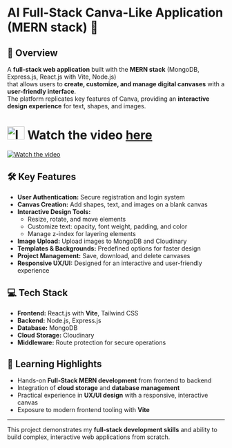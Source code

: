 # AI Full-Stack Canva-Like Application (MERN stack) 🎨

## 🌟 Overview
A **full-stack web application** built with the **MERN stack** (MongoDB, Express.js, React.js with Vite, Node.js) <br>
that allows users to **create, customize, and manage digital canvases** with a **user-friendly interface**.  
The platform replicates key features of Canva, providing an **interactive design experience** for text, shapes, and images.

# <img width="40" height="30" alt="Image" src="https://github.com/user-attachments/assets/567d1706-facf-437a-aaca-9f82ccbe51dd" /> Watch the video [here](https://www.youtube.com/watch?v=CNZLmfk8YL8)

[![Watch the video](https://github.com/user-attachments/assets/e30160c1-5859-4af2-b89a-e0fd46efe78c)](https://www.youtube.com/watch?v=CNZLmfk8YL8)

## 🛠 Key Features
- **User Authentication:** Secure registration and login system
- **Canvas Creation:** Add shapes, text, and images on a blank canvas
- **Interactive Design Tools:**
  - Resize, rotate, and move elements
  - Customize text: opacity, font weight, padding, and color
  - Manage z-index for layering elements
- **Image Upload:** Upload images to MongoDB and Cloudinary
- **Templates & Backgrounds:** Predefined options for faster design
- **Project Management:** Save, download, and delete canvases
- **Responsive UX/UI:** Designed for an interactive and user-friendly experience

## 💻 Tech Stack
- **Frontend:** React.js with **Vite**, Tailwind CSS  
- **Backend:** Node.js, Express.js  
- **Database:** MongoDB  
- **Cloud Storage:** Cloudinary  
- **Middleware:** Route protection for secure operations  

## 🎯 Learning Highlights
- Hands-on **Full-Stack MERN development** from frontend to backend
- Integration of **cloud storage** and **database management**
- Practical experience in **UX/UI design** with a responsive, interactive canvas
- Exposure to modern frontend tooling with **Vite**  

---

This project demonstrates my **full-stack development skills** and ability to build complex, interactive web applications from scratch.
